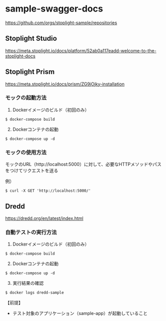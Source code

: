 # sample-swagger-docs
https://github.com/orgs/stoplight-sample/repositories

## Stoplight Studio
https://meta.stoplight.io/docs/platform/52ab0a117eadd-welcome-to-the-stoplight-docs


## Stoplight Prism
https://meta.stoplight.io/docs/prism/ZG9jOjky-installation

### モックの起動方法

1. Dockerイメージのビルド（初回のみ）

```
$ docker-compose build
```

2. Dockerコンテナの起動

```
$ docker-compose up -d
```

### モックの使用方法
モックのURL（http://localhost:5000）に対して、必要なHTTPメソッドやパスをつけてリクエストを送る

例）

```
$ curl -X GET 'http://localhost:5000/'
```

## Dredd
https://dredd.org/en/latest/index.html

### 自動テストの実行方法
1. Dockerイメージのビルド（初回のみ）

```
$ docker-compose build
```

2. Dockerコンテナの起動

```
$ docker-compose up -d
```

3. 実行結果の確認

```
$ docker logs dredd-sample
```

【前提】
- テスト対象のアプリケーション（sample-app）が起動していること
